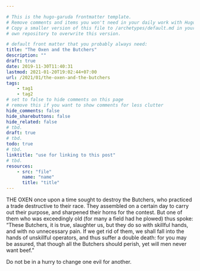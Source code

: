 ```yaml
---

# This is the hugo-garuda frontmatter template.
# Remove comments and items you won't need in your daily work with Hugo.
# Copy a smaller version of this file to /archetypes/default.md in your
# own repository to overwrite this version.

# default front matter that you probably always need:
title: "The Oxen and the Butchers"
description: ""
draft: true
date: 2019-11-30T11:40:31
lastmod: 2021-01-20T19:02:44+07:00
url: /2021/01/the-oxen-and-the-butchers
tags:
    - tag1
    - tag2
# set to false to hide comments on this page
# remove this if you want to show comments for less clutter
hide_comments: false
hide_sharebuttons: false
hide_related: false
# tbd.
draft: true
# tbd.
todo: true
# tbd.
linktitle: "use for linking to this post"
# tbd.
resources:
    - src: "file"
      name: "name"
      title: "title"
---
```

THE OXEN once upon a time sought to destroy the Butchers, who practiced a trade destructive to their race. They assembled on a certain day to carry out their purpose, and sharpened their horns for the contest. But one of them who was exceedingly old (for many a field had he plowed) thus spoke: “These Butchers, it is true, slaughter us, but they do so with skillful hands, and with no unnecessary pain. If we get rid of them, we shall fall into the hands of unskillful operators, and thus suffer a double death: for you may be assured, that though all the Butchers should perish, yet will men never want beef.”

Do not be in a hurry to change one evil for another.
